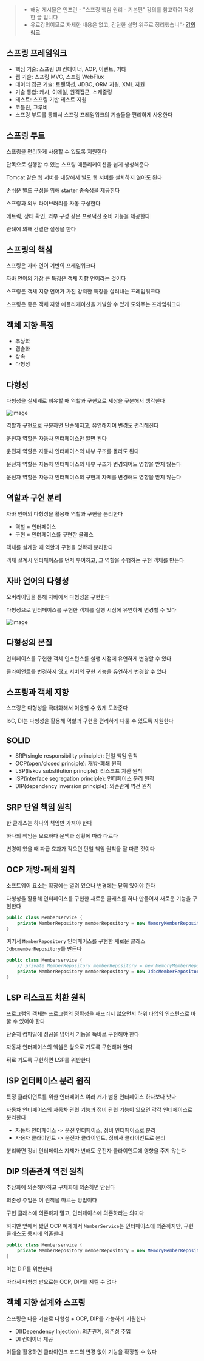 > - 해당 게시물은 인프런 - "스프링 핵심 원리 - 기본편" 강의를 참고하여 작성한 글 입니다
> - 유료강의이므로 자세한 내용은 없고, 간단한 설명 위주로 정리했습니다
[강의 링크](https://www.inflearn.com/course/%EC%8A%A4%ED%94%84%EB%A7%81-%ED%95%B5%EC%8B%AC-%EC%9B%90%EB%A6%AC-%EA%B8%B0%EB%B3%B8%ED%8E%B8/dashboard)


## 스프링 프레임워크

- 핵심 기술: 스프링 DI 컨테이너, AOP, 이벤트, 기타
- 웹 기술: 스프링 MVC, 스프링 WebFlux
- 데이터 접근 기술: 트랜잭션, JDBC, ORM 지원, XML 지원
- 기술 통합: 캐시, 이메일, 원격접근, 스케줄링
- 테스트: 스프링 기반 테스트 지원
- 코틀린, 그루비
- 스프링 부트를 통해서 스프링 프레임워크의 기술들을 편리하게 사용한다


## 스프링 부트

스프링을 편리하게 사용할 수 있도록 지원한다

단독으로 실행할 수 있는 스프링 애플리케이션을 쉽게 생성해준다

Tomcat 같은 웹 서버를 내장해서 별도 웹 서버를 설치하지 않아도 된다

손쉬운 빌드 구성을 위해 starter 종속성을 제공한다

스프링과 외부 라이브러리를 자동 구성한다

메트릭, 상태 확인, 외부 구성 같은 프로덕션 준비 기능을 제공한다

관례에 의해 간결한 설정을 한다


## 스프링의 핵심

스프링은 자바 언어 기반의 프레임워크다

자바 언어의 가장 큰 특징은 객체 지향 언어라는 것이다

스프링은 객체 지향 언어가 가진 강력한 특징을 살려내는 프레임워크다

스프링은 좋은 객체 지향 애플리케이션을 개발할 수 있게 도와주는 프레임워크다



## 객체 지향 특징
- 추상화
- 캡슐화
- 상속
- 다형성


## 다형성

다형성을 실세계로 비유할 때 역할과 구현으로 세상을 구분해서 생각한다

![image](https://github.com/yanJuicy/blog/assets/43159295/19fac6f5-0eac-4921-bc4f-aa7a6f0f9983)

역할과 구현으로 구분하면 단순해지고, 유연해지며 변경도 편리해진다

운전자 역할은 자동차 인터페이스만 알면 된다

운전자 역할은 자동차 인터페이스의 내부 구조를 몰라도 된다

운전자 역할은 자동차 인터페이스의 내부 구조가 변경되어도 영향을 받지 않는다

운전자 역할은 자동차 인터페이스의 구현체 자체를 변경해도 영향을 받지 않는다


## 역할과 구현 분리

자바 언어의 다형성을 활용해 역할과 구현을 분리한다

- 역할 = 인터페이스
- 구현 = 인터페이스를 구현한 클래스

객체를 설계할 때 역할과 구현을 명확히 분리한다

객체 설계시 인터페이스를 먼저 부여하고, 그 역할을 수행하는 구현 객체를 만든다


## 자바 언어의 다형성

오버라이딩을 통해 자바에서 다형성을 구현한다

다형성으로 인터페이스를 구현한 객체를 실행 시점에 유연하게 변경할 수 있다

![image](https://github.com/yanJuicy/blog/assets/43159295/5ff71a06-4db9-4c00-ab65-4f4b5f115921)


## 다형성의 본질

인터페이스를 구현한 객체 인스턴스를 실행 시점에 유연하게 변경할 수 있다

클라이언트를 변경하지 않고 서버의 구현 기능을 유연하게 변경할 수 있다


## 스프링과 객체 지향

스프링은 다형성을 극대화해서 이용할 수 있게 도와준다

IoC, DI는 다형성을 활용해 역할과 구현을 편리하게 다룰 수 있도록 지원한다



## SOLID

- SRP(single responsibility principle): 단일 책임 원칙
- OCP(open/closed principle): 개방-폐쇄 원칙
- LSP(liskov substitution principle): 리스코프 치환 원칙
- ISP(interface segregation principle): 인터페이스 분리 원칙
- DIP(dependency inversion principle): 의존관계 역전 원칙


## SRP 단일 책임 원칙

한 클래스는 하나의 책임만 가져야 한다

하나의 책임은 모호하다 문맥과 상황에 따라 다르다

변경이 있을 때 파급 효과가 적으면 단일 책임 원칙을 잘 따른 것이다



## OCP 개방-폐쇄 원칙

소프트웨어 요소는 확장에는 열려 있으나 변경에는 닫혀 있어야 한다

다형성을 활용해 인터페이스를 구현한 새로운 클래스를 하나 만들어서 새로운 기능을 구현한다


```Java
public class Memberservice {
    private MemberRepository memberRepository = new MemoryMemberRepository();
}
```

여기서 `MemberRepository` 인터페이스를 구현한 새로운 클래스 `JdbcmemberRepository`를 만든다

```Java
public class Memberservice {
    // private MemberRepository memberRepository = new MemoryMemberRepository();
    private MemberRepository memberRepository = new JdbcMemberRepository();
}
```


## LSP 리스코프 치환 원칙

프로그램의 객체는 프로그램의 정확성을 깨뜨리지 않으면서 하위 타입의 인스턴스로 바꿀 수 있어야 한다

단순히 컴파일에 성공을 넘어서 기능을 똑바로 구현해야 한다

자동차 인터페이스의 엑셀은 앞으로 가도록 구현해야 한다

뒤로 가도록 구현하면 LSP를 위반한다



## ISP 인터페이스 분리 원칙

특정 클라이언트를 위한 인터페이스 여러 개가 범용 인터페이스 하나보다 낫다

자동차 인터페이스의 자동차 관련 기능과 정비 관련 기능이 있으면 각각 인터페이스로 분리한다

- 자동차 인터페이스 -> 운전 인터페이스, 정비 인터페이스로 분리
- 사용자 클라이언트 -> 운전자 클라이언트, 정비사 클라이언트로 분리

분리하면 정비 인터페이스 자체가 변해도 운전자 클라이언트에 영향을 주지 않는다


## DIP 의존관계 역전 원칙

추상화에 의존해야하고 구체화에 의존하면 안된다

의존성 주입은 이 원칙을 따르는 방법이다

구현 클래스에 의존하지 말고, 인터페이스에 의존하라는 의미다

하지만 앞에서 봤던 OCP 예제에서 `MemberService`는 인터페이스에 의존하지만, 구현 클래스도 동시에 의존한다

```Java
public class Memberservice {
    private MemberRepository memberRepository = new MemoryMemberRepository();
}
```

이는 DIP를 위반한다

따라서 다형성 만으로는 OCP, DIP를 지킬 수 없다



## 객체 지향 설계와 스프링

스프링은 다음 기술로 다형성 + OCP, DIP를 가능하게 지원한다

- DI(Dependency Injection): 의존관계, 의존성 주입
- DI 컨테이너 제공

이들을 활용하면 클라이언크 코드의 변경 없이 기능을 확장할 수 있다